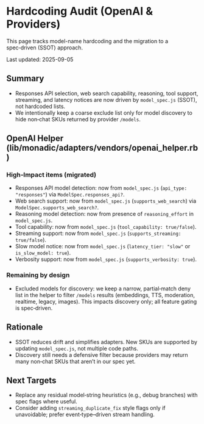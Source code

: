 # Hardcoding Audit (OpenAI & Providers)

This page tracks model-name hardcoding and the migration to a spec‑driven (SSOT) approach.

Last updated: 2025-09-05

## Summary
- Responses API selection, web search capability, reasoning, tool support, streaming, and latency notices are now driven by `model_spec.js` (SSOT), not hardcoded lists.
- We intentionally keep a coarse exclude list only for model discovery to hide non‑chat SKUs returned by provider `/models`.

## OpenAI Helper (lib/monadic/adapters/vendors/openai_helper.rb)

### High‑Impact items (migrated)
- Responses API model detection: now from `model_spec.js` (`api_type: "responses"`) via `ModelSpec.responses_api?`.
- Web search support: now from `model_spec.js` (`supports_web_search`) via `ModelSpec.supports_web_search?`.
- Reasoning model detection: now from presence of `reasoning_effort` in `model_spec.js`.
- Tool capability: now from `model_spec.js` (`tool_capability: true/false`).
- Streaming support: now from `model_spec.js` (`supports_streaming: true/false`).
- Slow model notice: now from `model_spec.js` (`latency_tier: "slow"` or `is_slow_model: true`).
- Verbosity support: now from `model_spec.js` (`supports_verbosity: true`).

### Remaining by design
- Excluded models for discovery: we keep a narrow, partial‑match deny list in the helper to filter `/models` results (embeddings, TTS, moderation, realtime, legacy, images). This impacts discovery only; all feature gating is spec‑driven.

## Rationale
- SSOT reduces drift and simplifies adapters. New SKUs are supported by updating `model_spec.js`, not multiple code paths.
- Discovery still needs a defensive filter because providers may return many non‑chat SKUs that aren’t in our spec yet.

## Next Targets
- Replace any residual model‑string heuristics (e.g., debug branches) with spec flags where useful.
- Consider adding `streaming_duplicate_fix` style flags only if unavoidable; prefer event‑type–driven stream handling.

